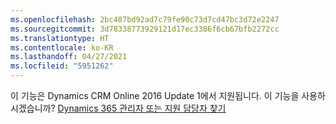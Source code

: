 ```yaml
---
ms.openlocfilehash: 2bc407bd92ad7c79fe90c73d7cd47bc3d72e2247
ms.sourcegitcommit: 3d78338773929121d17ec3386f6cb67bfb2272cc
ms.translationtype: HT
ms.contentlocale: ko-KR
ms.lasthandoff: 04/27/2021
ms.locfileid: "5951262"
---
```

이 기능은 Dynamics CRM Online 2016 Update 1에서 지원됩니다. 이 기능을 사용하시겠습니까? [Dynamics 365 관리자 또는 지원 담당자 찾기](/dynamics365/customerengagement/on-premises/basics/find-administrator-support)